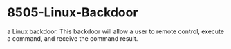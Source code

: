 # 8505-Linux-Backdoor
a Linux backdoor. This backdoor will allow a user to remote control, execute a command, and receive the command result.
